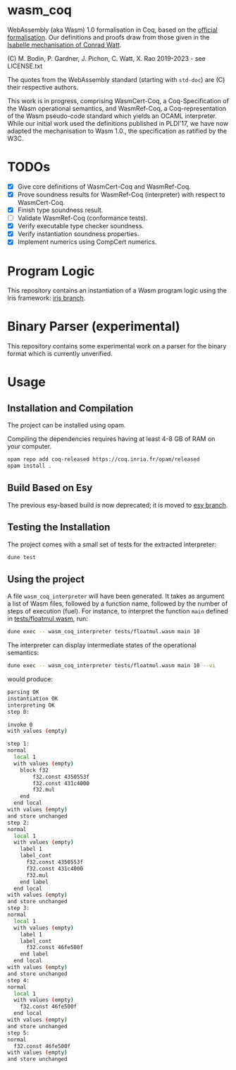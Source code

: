 # wasm_coq
WebAssembly (aka Wasm) 1.0 formalisation in Coq, based on the [official formalisation](https://www.w3.org/TR/wasm-core-1/).
Our definitions and proofs draw from those given in the [Isabelle mechanisation of Conrad Watt](https://www.isa-afp.org/entries/WebAssembly.html).

(C) M. Bodin, P. Gardner, J. Pichon, C. Watt, X. Rao 2019-2023 - see LICENSE.txt

The quotes from the WebAssembly standard (starting with `std-doc`) are (C) their respective authors.

This work is in progress, comprising WasmCert-Coq, a Coq-Specification of the Wasm operational semantics, and WasmRef-Coq, a Coq-representation of the Wasm pseudo-code standard which yields an OCAML interpreter. While our initial work used the definitions published in PLDI'17, we have now adapted the mechanisation to Wasm 1.0., the specification as ratified by the W3C. 

# TODOs

- [x] Give core definitions of WasmCert-Coq and WasmRef-Coq.
- [x] Prove soundness results for WasmRef-Coq (interpreter) with respect to WasmCert-Coq.
- [x] Finish type soundness result.
- [ ] Validate WasmRef-Coq (conformance tests).
- [x] Verify executable type checker soundness.
- [x] Verify instantiation soundness properties.
- [x] Implement numerics using CompCert numerics.

# Program Logic

This repository contains an instantiation of a Wasm program logic using the Iris framework: [iris branch](https://github.com/WasmCert/WasmCert-Coq/tree/iris-wasm-native).

# Binary Parser (experimental)
This repository contains some experimental work on a parser for the binary format which is currently unverified. 

# Usage

## Installation and Compilation

The project can be installed using opam.

Compiling the dependencies requires having at least 4-8 GB of RAM on your computer.
```bash
opam repo add coq-released https://coq.inria.fr/opam/released
opam install .
```

## Build Based on Esy
The previous esy-based build is now deprecated; it is moved to [esy branch](https://github.com/WasmCert/WasmCert-Coq/tree/esy-8.13).

## Testing the Installation

The project comes with a small set of tests for the extracted interpreter:
```bash
dune test
```

## Using the project

A file `wasm_coq_interpreter` will have been generated.
It takes as argument a list of Wasm files, followed by a function name, followed by the number of steps of execution (fuel).
For instance, to interpret the function `main` defined in [tests/floatmul.wasm](tests/floatmul.wasm), run:
```bash
dune exec -- wasm_coq_interpreter tests/floatmul.wasm main 10
```
The interpreter can display intermediate states of the operational semantics:
```bash
dune exec -- wasm_coq_interpreter tests/floatmul.wasm main 10 --vi
```
would produce:
```bash
parsing OK
instantiation OK
interpreting OK
step 0:

invoke 0
with values (empty)

step 1:
normal
  local 1
  with values (empty)
    block f32
        f32.const 4350553f
        f32.const 431c4000
        f32.mul
    end
  end local
with values (empty)
and store unchanged
step 2:
normal
  local 1
  with values (empty)
    label 1
    label_cont
      f32.const 4350553f
      f32.const 431c4000
      f32.mul
    end label
  end local
with values (empty)
and store unchanged
step 3:
normal
  local 1
  with values (empty)
    label 1
    label_cont
      f32.const 46fe500f
    end label
  end local
with values (empty)
and store unchanged
step 4:
normal
  local 1
  with values (empty)
    f32.const 46fe500f
  end local
with values (empty)
and store unchanged
step 5:
normal
  f32.const 46fe500f
with values (empty)
and store unchanged
```
